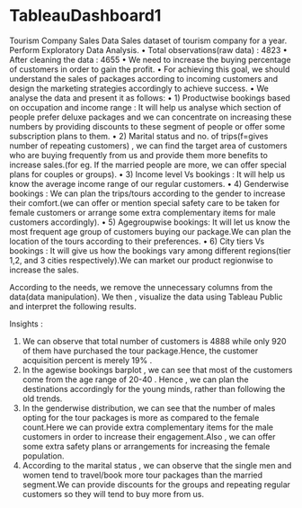 # TableauDashboard1

Tourism Company Sales Data
Sales dataset of tourism company for a year. Perform Exploratory Data Analysis.
•	Total observations(raw data) : 4823
•	After cleaning the data : 4655
•	We need to increase the buying percentage of customers in order to gain the profit.
•	For achieving this goal, we should understand the sales of packages according to incoming customers and design the marketing strategies accordingly to achieve success.
•	We analyse the data and present it as follows:
•	1) Productwise bookings based on occupation and income range : It will help us analyse which section of people prefer deluxe packages and we can concentrate on increasing these numbers by providing discounts to these segment of people or offer some subscription plans to them.
•	2) Marital status and no. of trips(f=gives number of repeating customers) , we can find the target area of customers who are buying frequently from us and provide them more benefits to increase sales.(for eg. If the married people are more, we can offer special plans for couples or groups).
•	3) Income level Vs bookings : It will help us know the average income range of our regular customers.
•	4) Genderwise bookings : We can plan the trips/tours according to the gender to increase their comfort.(we can offer or mention special safety care to be taken for female customers or arrange some extra complementary items for male customers accordingly). 
•	5) Agegroupwise bookings: It will let us know the most frequent age group of customers buying our package.We can plan the location of the tours according to their preferences.
•	6) City tiers Vs bookings : It will give us how the bookings vary among different regions(tier 1,2, and 3 cities respectively).We can market our product regionwise to increase the sales.

According to the needs, we remove the unnecessary columns from the data(data manipulation).
We then , visualize the data using Tableau Public and interpret the following results.




Insights :
1)	We can observe that total number of customers is 4888 while only 920 of them have purchased the tour package.Hence, the customer acquisition percent is merely 19% .
2)	In  the agewise bookings barplot , we can see that most of the customers come from the age range of 20-40 . Hence ,  we can plan the destinations accordingly for the young minds, rather than following the old trends.
3)	In the genderwise distribution, we can see that the number of males opting for the tour packages is more as compared to the female count.Here we can provide extra complementary items for the male customers in order to increase their engagement.Also , we can offer some extra safety plans or arrangements for increasing the female population.
4)	According to the marital status , we can observe that the single men and women tend to travel/book more tour packages than the married segment.We can provide discounts for the groups and repeating regular customers so they will tend to buy more from us.
